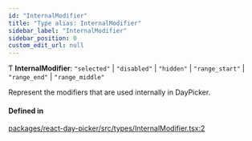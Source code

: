 ```yaml
---
id: "InternalModifier"
title: "Type alias: InternalModifier"
sidebar_label: "InternalModifier"
sidebar_position: 0
custom_edit_url: null
---
```


Ƭ **InternalModifier**: ``"selected"`` \| ``"disabled"`` \| ``"hidden"`` \| ``"range_start"`` \| ``"range_end"`` \| ``"range_middle"``

Represent the modifiers that are used internally in DayPicker.

#### Defined in

[packages/react-day-picker/src/types/InternalModifier.tsx:2](https://github.com/gpbl/react-day-picker/blob/b5db746c/packages/react-day-picker/src/types/InternalModifier.tsx#L2)
